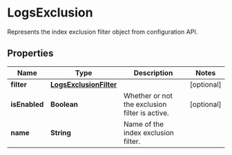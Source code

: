 # LogsExclusion

Represents the index exclusion filter object from configuration API.

## Properties

| Name          | Type                                              | Description                                    | Notes      |
| ------------- | ------------------------------------------------- | ---------------------------------------------- | ---------- |
| **filter**    | [**LogsExclusionFilter**](LogsExclusionFilter.md) |                                                | [optional] |
| **isEnabled** | **Boolean**                                       | Whether or not the exclusion filter is active. | [optional] |
| **name**      | **String**                                        | Name of the index exclusion filter.            |
